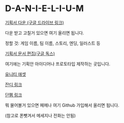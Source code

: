 # D-A-N-I-E-L-I-U-M

<a href="https://drive.google.com/open?id=166MSqQqk4SX9j6uQwmg_EdqZ3t9uO85Z">기획서 다운 (구글 드라이브 링크)</a> 


다운 받고 고칠거 있으면 여기 올리면 됩니다.

정할 것: 게임 이름, 팀 이름, 스토리, 엔딩, 일러스트 등

<a href="https://docs.google.com/document/d/1Oa6LuqIAfY8d4ngLzL4J3RK4QlHh3qfHTnl_JaA1qN8/edit?ts=5b6011ac" target="_blank">기획서 문서 편집(구글 독스)</a>

여기에는 기획안 아이디어나 프로토타입 제작하는 곳입니다.

<a href="https://assetstore.unity.com/" target="_blank">유니티 애셋</a>

<a href="https://newfolder.jandi.com/app/#/room/15576916">잔디 링크</a> 

<a href="https://www.facebook.com/messages/t/1825519684235159">단펨 링크</a> 

뭐 물어볼거 있으면 페메나 여기 Github 가입해서 올리면 됩니다.

(참고로 폰뺏겨서 메세지나 전화는 안됨)

<!--
<a href="사이트 링크">글자 입력</a> 
-->
